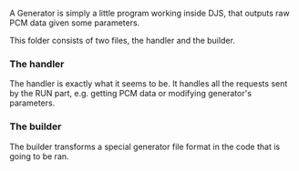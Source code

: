 A Generator is simply a little program working inside DJS, that outputs raw PCM data given some parameters. 

This folder consists of two files, the handler and the builder.

### The handler
The handler is exactly what it seems to be. It handles all the requests sent by the RUN part, e.g. getting PCM data or modifying generator's parameters.

### The builder
The builder transforms a special generator file format in the code that is going to be ran.